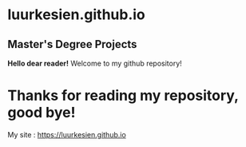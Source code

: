 # luurkesien.github.io

## Master's Degree Projects

**Hello dear reader!**
Welcome to my github repository!

# Thanks for reading my repository, good bye!

My site : https://luurkesien.github.io
